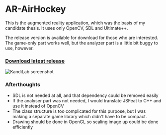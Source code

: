 # AR-AirHockey

This is the augmented reality application, which was the basis of my candidate thesis. It uses only OpenCV, SDL and Ultimate++.

The release version is available for download for those who are interested. The game-only part works well, but the analyzer part is a little bit buggy to use, however.

### [Download latest release](https://github.com/sppp/AR-AirHockey/releases/latest)

![KandiLab screenshot](https://github.com/sppp/AR-AirHockey/raw/master/docs/screenshot.JPG)

### Afterthoughts
- SDL is not needed at all, and that dependency could be removed easily
- If the analyser part was not needed, I would translate JSFeat to C++ and use it instead of OpenCV
- The class structure is too complicated for this purpose, but I was making a separate game library which didn't have to be compact.
- Drawing should be done in OpenGL so scaling image up could be done efficiently

